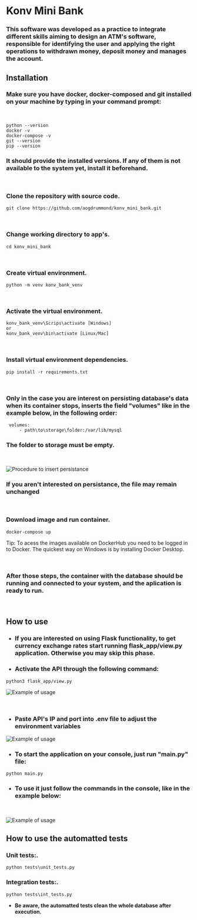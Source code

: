 # Konv Mini Bank

### This software was developed as a practice to integrate different skills aiming to design an ATM's software, responsible for identifying the user and applying the right operations to withdrawn money, deposit money and manages the account.

## **Installation**

### Make sure you have docker, docker-composed and git installed on your machine by typing in your command prompt: 

&nbsp;
```
python --version
docker -v
docker-compose -v
git --version
pip --version
```

### It should provide the installed versions. If any of them is not available to the system yet, install it beforehand.



&nbsp;

### Clone the repository with source code.

```
git clone https://github.com/aogdrummond/konv_mini_bank.git
```
&nbsp;

### Change working directory to app's.

```
cd konv_mini_bank
```

&nbsp;
### Create virtual environment.
```
python -m venv konv_bank_venv
```
&nbsp;


### Activate the virtual environment.

```
konv_bank_venv\Scrips\activate [Windows] 
or
konv_bank_venv\bin\activate [Linux/Mac] 
```
&nbsp;
### Install virtual environment dependencies.
```
pip install -r requirements.txt
```
&nbsp;

### Only in the case you are interest on persisting database's data when its container stops, inserts the field "volumes" like in the example below, in the following order:

```
 volumes:
     - path\to\storage\folder:/var/lib/mysql 
```
### The folder to storage must be empty.

&nbsp;

![Procedure to insert persistance](img/volume_change.png)

### If you aren't interested on persistance, the file may remain unchanged

&nbsp;
### Download image and run container.
```
docker-compose up
```
Tip: To acess the images available on DockerHub you need to be logged in to Docker. The quickest way on Windows is by installing Docker Desktop.

&nbsp;
### After those steps, the container with the database should be running and connected to your system, and the aplication is ready to run.


&nbsp;


## **How to use**


* ### If you are interested on using Flask functionality, to get currency exchange rates start running flask_app/view.py application. Otherwise you may skip this phase.

* ### Activate the API through the following command:
```
python3 flask_app/view.py
```
![Example of usage](img/running_flask.png)

&nbsp;

* ### Paste API's IP and port into .env file to adjust the environment variables

![Example of usage](img/env_variables.png)


* ### To start the application on your console, just run "main.py" file:

```
python main.py
```

* ### To use it just follow the commands in the console, like in the example below: 

&nbsp;


![Example of usage](img/usage_flow.png)


## **How to use the automatted tests**

### Unit tests:.

```
python tests\unit_tests.py 
```
### Integration tests:.

```
python tests\int_tests.py 
```

* **Be aware, the automatted tests clean the whole database after execution.**
